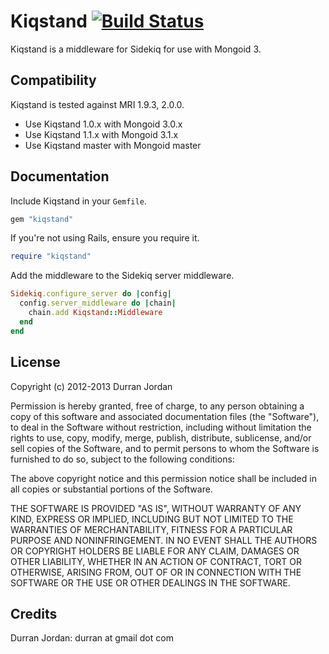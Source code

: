 Kiqstand [![Build Status](https://secure.travis-ci.org/mongoid/kiqstand.png?branch=master&.png)](http://travis-ci.org/mongoid/kiqstand)
========

Kiqstand is a middleware for Sidekiq for use with Mongoid 3.

Compatibility
-------------

Kiqstand is tested against MRI 1.9.3, 2.0.0.

- Use Kiqstand 1.0.x with Mongoid 3.0.x
- Use Kiqstand 1.1.x with Mongoid 3.1.x
- Use Kiqstand master with Mongoid master

Documentation
-------------

Include Kiqstand in your `Gemfile`.

```ruby
gem "kiqstand"
```

If you're not using Rails, ensure you require it.

```ruby
require "kiqstand"
```

Add the middleware to the Sidekiq server middleware.

```ruby
Sidekiq.configure_server do |config|
  config.server_middleware do |chain|
    chain.add Kiqstand::Middleware
  end
end
```

License
-------

Copyright (c) 2012-2013 Durran Jordan

Permission is hereby granted, free of charge, to any person obtaining
a copy of this software and associated documentation files (the
"Software"), to deal in the Software without restriction, including
without limitation the rights to use, copy, modify, merge, publish,
distribute, sublicense, and/or sell copies of the Software, and to
permit persons to whom the Software is furnished to do so, subject to
the following conditions:

The above copyright notice and this permission notice shall be
included in all copies or substantial portions of the Software.

THE SOFTWARE IS PROVIDED "AS IS", WITHOUT WARRANTY OF ANY KIND,
EXPRESS OR IMPLIED, INCLUDING BUT NOT LIMITED TO THE WARRANTIES OF
MERCHANTABILITY, FITNESS FOR A PARTICULAR PURPOSE AND
NONINFRINGEMENT. IN NO EVENT SHALL THE AUTHORS OR COPYRIGHT HOLDERS BE
LIABLE FOR ANY CLAIM, DAMAGES OR OTHER LIABILITY, WHETHER IN AN ACTION
OF CONTRACT, TORT OR OTHERWISE, ARISING FROM, OUT OF OR IN CONNECTION
WITH THE SOFTWARE OR THE USE OR OTHER DEALINGS IN THE SOFTWARE.

Credits
-------

Durran Jordan: durran at gmail dot com
